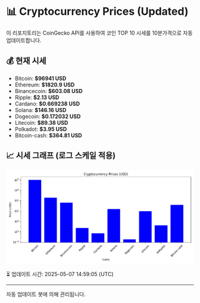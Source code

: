 
# 📊 Cryptocurrency Prices (Updated)

이 리포지토리는 CoinGecko API를 사용하여 코인 TOP 10 시세를 10분가격으로 자동 업데이트합니다.

## 💰 현재 시세
- Bitcoin: **$96941 USD**
- Ethereum: **$1820.9 USD**
- Binancecoin: **$603.08 USD**
- Ripple: **$2.13 USD**
- Cardano: **$0.669238 USD**
- Solana: **$146.16 USD**
- Dogecoin: **$0.172032 USD**
- Litecoin: **$89.38 USD**
- Polkadot: **$3.95 USD**
- Bitcoin-cash: **$364.81 USD**

## 📈 시세 그래프 (로그 스케일 적용)
![Crypto Prices](crypto_prices.png)

⏳ 업데이트 시간: 2025-05-07 14:59:05 (UTC)

---
자동 업데이트 봇에 의해 관리됩니다.
